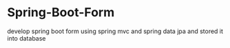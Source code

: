 # Spring-Boot-Form
develop spring boot form using spring mvc and spring data jpa and stored it into database
